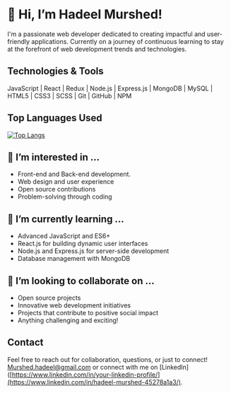 # 👋 Hi, I’m Hadeel Murshed!
I'm a passionate web developer dedicated to creating impactful and user-friendly applications. Currently on a journey of continuous learning to stay at the forefront of web development trends and technologies.

## Technologies & Tools

 JavaScript | React | Redux | Node.js | Express.js | MongoDB | MySQL | HTML5 | CSS3 | SCSS | Git | GitHub | NPM 

## Top Languages Used

[![Top Langs](https://github-readme-stats.vercel.app/api/top-langs/?username=Hadeel-Mur&layout=compact)](https://github.com/Hadeel-Mur/github-readme-stats)



## 👀 I’m interested in ...
  

- Front-end and Back-end development.
- Web design and user experience
- Open source contributions
- Problem-solving through coding


## 🌱 I’m currently learning ...
  

- Advanced JavaScript and ES6+
- React.js for building dynamic user interfaces
- Node.js and Express.js for server-side development
- Database management with MongoDB


## 💞️ I’m looking to collaborate on ...
  

- Open source projects
- Innovative web development initiatives
- Projects that contribute to positive social impact
- Anything challenging and exciting!


## Contact

Feel free to reach out for collaboration, questions, or just to connect! [Murshed.hadeel@gmail.com](mailto:Murshed.hadeel@gmail.com) 
or connect with me on [LinkedIn]([https://www.linkedin.com/in/your-linkedin-profile/](https://www.linkedin.com/in/hadeel-murshed-45278a1a3/).


<!---
Hadeel-Mur/Hadeel-Mur is a ✨ special ✨ repository because its `README.md` (this file) appears on your GitHub profile.
You can click the Preview link to take a look at your changes.
--->
